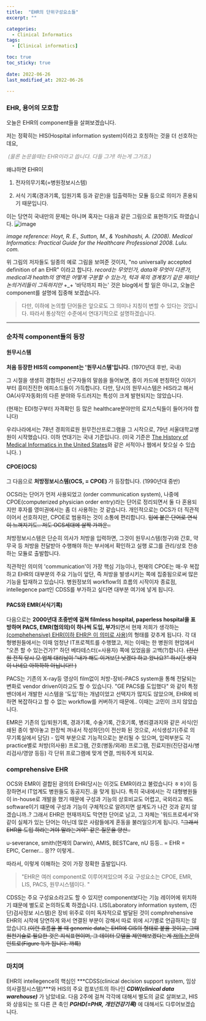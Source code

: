 ```yaml
---
title:  "EHR의 단위구성요소들" 
excerpt: ""

categories:
  - Clinical Informatics
tags:
  - [Clinical informatics]

toc: true
toc_sticky: true
 
date: 2022-06-26
last_modified_at: 2022-06-26

---
```



### EHR, 용어의 모호함

오늘은 EHR의 component들을 살펴보겠습니다.

저는 정확히는 HIS(Hospital information system)이라고 호칭하는 것을 더 선호하는데요, 

<span style="color:gray"> *(물론 논문쓸때는 EHR이라고 씁니다. 다들 그거! 하는게 그거죠.)*</span>



왜냐하면 EHR이 

1) 전자의무기록(=병원정보시스템) 

2) 서식 기록(경과기록, 입원기록 등과 같은)을 입출력하는 모듈
등으로 의미가 혼용되기 때문입니다. 


이는 당연히 국내만의 문제는 아니며 혹자는 다음과 같은 그림으로 표현하기도 하였습니다.
![image](https://user-images.githubusercontent.com/25048006/175821266-352b0846-1f5b-4a2c-b986-5fe2262f8b26.png)

_image reference: Hoyt, R. E., Sutton, M., & Yoshihashi, A. (2008). *Medical Informatics: Practical Guide for the Healthcare Professional 2008*. Lulu. com._

위 그림의 저자들도 일종의 예로 그림을 보여준 것이지, "no universally accepted definition of an EHR" 이라고 합니다.  _record는 무엇인가, data와 무엇이 다른가, medical과 health의 영역은 어떻게 구분할 수 있는가, 턱과 목의 경계찾기 같은 재미난 논의거리들이 그득하지만_ +_+ '바닥까지 파는' 것은 blog에서 할 일은 아니고, 오늘은 component를 설명에 집중해 보겠습니다.

> 다만, 이하에 논의할 단어들은 앞으로도 그 의미나 지칭이 변할 수 있다는 것입니다. 
> 따라서 통상적인 수준에서 연대기적으로 설명하겠습니다.

-------

### 순차적 component들의 등장

#### 원무시스템

**처음 등장한 HIS의 component는 '원무시스템'입니다.** (1970년대 후반, 국내)

그 시절을 생생히 경험하신 선구자들의 말씀을 들어보면, 종이 카드에 펀칭하던 이야기부터 흥미진진한 에피소드들이 가득합니다. 다만, 당시의 원무시스템은 HIS라고 해서 OA(사무자동화)의 다른 분야와 두드러지는 특성이 크게 발현되지는 않았습니다. 

(현재는 EDI청구부터 자격확인 등 많은 healthcare분야만의 로지스틱들이 들어가야 합니다)

우리나라에서는 78년 경희의료원 원무전산프로그램을 그 시작으로, 79년 서울대학교병원이 시작했습니다. 이하 연대기는 국내 기준입니다. (미국 기준은 [The History of Medical Informatics in the United States](https://link.springer.com/book/10.1007/978-1-4471-6732-7)와 같은 서적이나 웹에서 찾으실 수 있습니다. )



#### CPOE(OCS)

그 다음으로 **처방정보시스템(OCS, = CPOE)** 가 등장합니다. (1990년대 중반)

OCS라는 단어가 먼저 사용되었고 (order communication system), 나중에 CPOE(computerized physician order entry)라는 단어로 정리되면서 둘 다 혼용되지만 후자를 영미권에서는 좀 더 사용하는 것 같습니다. 개인적으로는 OCS가 더 직관적이어서 선호하지만, CPOE로 범용하는 것이 소통에 편리합니다. <span color = "gray">~~입에 붙은 단어로 연식이 느껴지기도.. 저도 OCS세대에 살짝 가까운..~~ </span>

처방정보시스템은 단순히 의사가 처방을 입력하면, 그것이 원무시스템(청구)와 간호, 약무국 등 처방을 전달받아 수행해야 하는 부서에서 확인하고 실행 로그를 관리/상호 전송하는 모듈로 출발합니다. 

직관적인 의미의 'communication'이 가장 핵심 기능이나, 현재의 CPOE는 매-우 복잡하고 EHR의 대부분의 주요 기능이 앞단, 즉 처방을 발생시키는 쪽에 집중됨으로써 많은 기능을 탑재하고 있습니다. 병원정보의 workflow의 흐름의 시작이자 종료점, intellegence part인 CDSS를 부가하고 싶다면 대부분 여기에 넣게 됩니다.



#### PACS와 EMR(서식기록)

다음으로는 **2000년대 초중반에 걸쳐 filmless hospital, paperless hospital을 표방하며 PACS, EMR(협의의)이 하나씩 도입, 부가**되면서 현재 저희가 생각하는 <u>(comphehensive) EHR(이하 EHR은 이 의미로 사용)</u>의 형태를 갖추게 됩니다. 각 대형병원들에서는 이때 엄청난 IT프로젝트를 수행했고, 저는 이때는 한 병원의 현업에서 "오픈 할 수 있는건가?" 하던 베타테스터(=사용자) 쪽에 있었음을 고백(?)합니다. ~~(전산원 전직 당시 모 업체 대리님이  "내가 해도 이거보단 낫겠다 하고 왔나요?" 하시던 생각이 나네요 아하하하 아닙니다!! )~~

PACS는 기존의 X-ray등 영상이 film없이 처방-장비-PACS system을 통해 전달되는 변화로 vendor driven이라고도 할 수 있습니다. "GE PACS를 도입했다" 와 같이 특정 밴더에서 개발한 시스템을 '도입'하는 개념이었고 선택지가 많지도 않았으며, EHR에 비하면 복잡하다고 할 수 없는 workflow를 커버하기 때문에.. 이때는 고민이 크지 않았습니다.

EMR은 기존의 입/퇴원기록, 경과기록, 수술기록, 간호기록, 병리결과지와 같은 서식(인쇄된 종이 쌓아놓고 한장씩 꺼내서 작성하던)이 전산화 된 것으로, 서식생성기(주로 의무기록실에서 담당) - 입력 부분으로 기능적으로는 분리될 수 있으며, 입력부분도 각 practice별로 처방(의사용) 프로그램, 간호(병동/외래) 프로그램, 진료지원(진단검사/병리검사/영양 등등) 각 단위 프로그램에 맞게 연결, 띄워주게 되지요. 



### comprehensive EHR 

OCS와 EMR이 결합된 광의의 EHR(당시는 이것도 EMR이라고 불렀습니다 ㅎㅎ)이 등장하면서 IT업계도 병원들도 동공지진..을 맞게 됩니다. 특히 국내에서는 각 대형병원들이 in-house로 개발을 했기 때문에 구성과 기능의 상호비교도 어렵고, 국외라고 해도 software이기 떄문에 구성과 기능이 구체적으로 알려지면 설계도가 나간 것과 같지 않겠습니까..? 그래서 EHR은 현재까지도 막연한 단어로 남고, 그 자체는 '워드프로세서'와 같이 실체가 있는 단어는 아닌데 많은 사람들에게 혼동을 불러일으키게 됩니다. ~~"그래서 EHR을 도입 하라는거야 말라는거야" 같은 질문을 양산..~~

u-severance, smith(현재의 Darwin), AMIS, BESTCare, nU 등등.. = EHR = EPIC, Cerner... 응?? 이렇게..


따라서, 이렇게 이해하는 것이 가장 정확한 출발입니다.

> "EHR은 여러 component로 이루어져있으며 주요 구성요소는 CPOE, EMR, LIS, PACS, 원무시스템이다. "

CDSS는 주요 구성요소라고도 할 수 있지만 component보다는 기능 레이어에 위치하기 떄문에 별도로 논의하도록 하겠습니다. LIS(Laboratory information system, (진단)검사정보 시스템)은 장비 위주로 이미 독자적으로 발달된 것이 comphrehensive EHR의 시작에 당연하게 와서 연결된 부분이 강해서 따로 위에 시기별로 언급하지는 않았습니다.~~(이런 흐름을 볼 때 genomic data는 EHR에 GIS의 형태로 붙을 것이고, 그때 원천기술로 필요한 것은 지식표현이며, 그 데이터 모델을 제안해보겠다는게 [저의 논문](https://www.nature.com/articles/s41598-020-58088-2)의 인트로(Figure 1)가 됩니다. 꺄륵)~~

-------

### 마치며

EHR의 intellegence의 핵심인 ***CDSS(clinical decision support system, 임상의사결정시스템)***와 HIS의 주요 컴포넌트의 하나인 ***CDW(clinical data warehouse)*** 가 남았네요. 다음 2주에 걸쳐 각각에 대해서 별도의 글로 살펴보고, HIS와 상응되는 또 다른 큰 축인 ***PGHD(=PHR, 개인건강기록)*** 에 대해서도 다루어보겠습니다.
